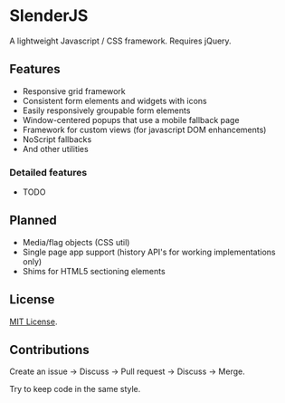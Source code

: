 # SlenderJS

A lightweight Javascript / CSS framework. Requires jQuery.

## Features

* Responsive grid framework
* Consistent form elements and widgets with icons
* Easily responsively groupable form elements
* Window-centered popups that use a mobile fallback page
* Framework for custom views (for javascript DOM enhancements)
* NoScript fallbacks
* And other utilities

### Detailed features

* TODO

## Planned

* Media/flag objects (CSS util)
* Single page app support (history API's for working implementations only)
* Shims for HTML5 sectioning elements

## License

[MIT License](http://en.wikipedia.org/wiki/MIT_License).

## Contributions

Create an issue -> Discuss -> Pull request -> Discuss -> Merge.

Try to keep code in the same style.
